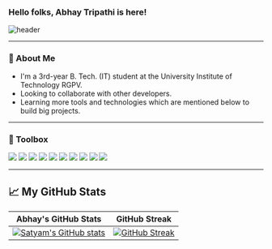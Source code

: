 ### Hello folks, Abhay Tripathi is here!

![header](https://user-images.githubusercontent.com/80106274/155994781-7c22a80e-99b6-4e2e-a288-a706e1818289.png)

---

### 🚀 About Me
- I'm a 3rd-year B. Tech. (IT) student at the University Institute of Technology RGPV.
- Looking to collaborate with other developers. 
- Learning more tools and technologies which are mentioned below to build big projects.

---

### 🧰 Toolbox
![](https://img.shields.io/badge/HTML5-E34F26?style=for-the-badge&logo=html5&logoColor=white)
![](https://img.shields.io/badge/CSS3-1572B6?style=for-the-badge&logo=css3&logoColor=white)
![](https://img.shields.io/badge/JavaScript-F7DF1E?style=for-the-badge&logo=javascript&logoColor=black)
![](https://img.shields.io/badge/Bootstrap-fafafa?style=for-the-badge&logo=bootstrap&logoColor=563d73)
![](https://img.shields.io/badge/Tailwind_CSS-fafafa?style=for-the-badge&logo=tailwindcss&logoColor=38BDF8)
![](https://img.shields.io/badge/Firebase-fafafa?style=for-the-badge&logo=firebase&logoColor=FFA611)
![](https://img.shields.io/badge/Java-fafafa?style=for-the-badge&logo=java&logoColor=FFA611)
![](https://img.shields.io/badge/C++-E34F26?style=for-the-badge&logo=c++&logoColor=white)
![](https://img.shields.io/badge/Git-3E2C00?style=for-the-badge&logo=git&logoColor=F1502F)
![](https://img.shields.io/badge/GitHub-fafafa?style=for-the-badge&logo=github&logoColor=4078c0)

---
  
## &#x1f4c8; My GitHub Stats
| Abhay's GitHub Stats | GitHub Streak |
| --- | --- |
[![Satyam's GitHub stats](https://github-readme-stats.vercel.app/api?username=abhaytripathi02&show_icons=true)](https://github.com/abhaytripathi02) | [![GitHub Streak](https://github-readme-streak-stats.herokuapp.com?user=abhaytripathi02)](https://github.com/abhaytripathi02) |
